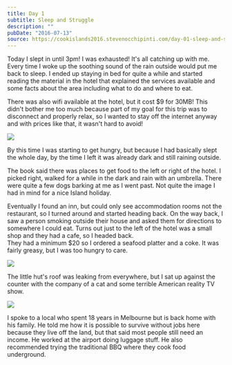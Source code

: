 ```yaml
---
title: Day 1
subtitle: Sleep and Struggle
description: ""
pubDate: "2016-07-13"
source: https://cookislands2016.stevenocchipinti.com/day-01-sleep-and-struggle/
---
```


Today I slept in until 3pm! I was exhausted! It's all catching up with me.
Every time I woke up the soothing sound of the rain outside would put me back to
sleep. I ended up staying in bed for quite a while and started reading the
material in the hotel that explained the services available and some facts about
the area including what to do and where to eat.

There was also wifi available at the hotel, but it cost $9 for 30MB! This didn't
bother me too much because part of my goal for this trip was to disconnect and
properly relax, so I wanted to stay off the internet anyway and with prices like
that, it wasn't hard to avoid!

![](https://res.cloudinary.com/stevenocchipinti/image/upload/c_limit,h_600,w_600/v1/cookislands2016/day-01-wifi_j6dyqc.jpg)

By this time I was starting to get hungry, but because I had basically slept the
whole day, by the time I left it was already dark and still raining outside.

The book said there was places to get food to the left or right of the hotel.
I picked right, walked for a while in the dark and rain with an umbrella. There
were quite a few dogs barking at me as I went past. Not quite the image I had in
mind for a nice Island holiday.

Eventually I found an inn, but could only see accommodation rooms not the
restaurant, so I turned around and started heading back. On the way back, I saw
a person smoking outside their house and asked them for directions to somewhere
I could eat. Turns out just to the left of the hotel was a small shop and they
had a cafe, so I headed back.  
They had a minimum $20 so I ordered a seafood platter and a coke.
It was fairly greasy, but I was too hungry to care.

![](https://res.cloudinary.com/stevenocchipinti/image/upload/c_limit,h_600,w_600/v1/cookislands2016/day-01-dinner_z5bvdn.jpg)

The little hut's roof was leaking from everywhere, but I sat up against the
counter with the company of a cat and some terrible American reality TV show.

![](https://res.cloudinary.com/stevenocchipinti/image/upload/c_limit,h_600,w_600/v1/cookislands2016/day-01-cafe_ad5rf5.jpg)

I spoke to a local who spent 18 years in Melbourne but is back home with his
family. He told me how it is possible to survive without jobs here because they
live off the land, but that said most people still need an income. He worked at
the airport doing luggage stuff. He also recommended trying the traditional BBQ
where they cook food underground.
